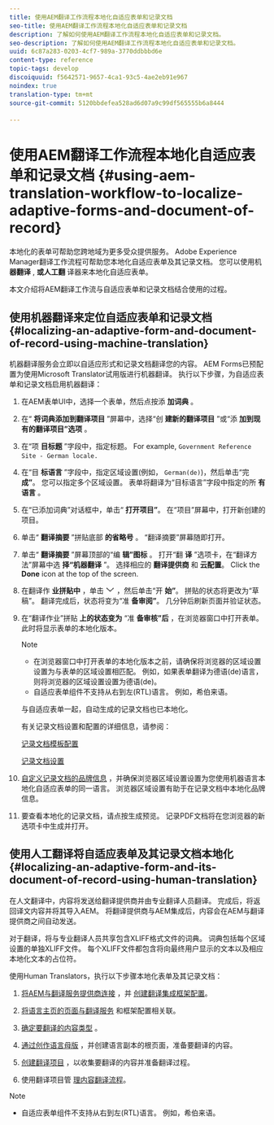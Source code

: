 ```yaml
---
title: 使用AEM翻译工作流程本地化自适应表单和记录文档
seo-title: 使用AEM翻译工作流程本地化自适应表单和记录文档
description: 了解如何使用AEM翻译工作流程本地化自适应表单和记录文档。
seo-description: 了解如何使用AEM翻译工作流程本地化自适应表单和记录文档。
uuid: 6c87a283-0203-4cf7-989a-3770ddbbbd6e
content-type: reference
topic-tags: develop
discoiquuid: f5642571-9657-4ca1-93c5-4ae2eb91e967
noindex: true
translation-type: tm+mt
source-git-commit: 5120bbdefea528ad6d07a9c99df565555b6a8444

---
```



# 使用AEM翻译工作流程本地化自适应表单和记录文档 {#using-aem-translation-workflow-to-localize-adaptive-forms-and-document-of-record}

本地化的表单可帮助您跨地域为更多受众提供服务。 Adobe Experience Manager翻译工作流程可帮助您本地化自适应表单及其记录文档。 您可以使用机 **器翻译** , **或人工翻** 译器来本地化自适应表单。

本文介绍将AEM翻译工作流与自适应表单和记录文档结合使用的过程。

## 使用机器翻译来定位自适应表单和记录文档 {#localizing-an-adaptive-form-and-document-of-record-using-machine-translation}

机器翻译服务会立即以自适应形式和记录文档翻译您的内容。 AEM Forms已预配置为使用Microsoft Translator试用版进行机器翻译。 执行以下步骤，为自适应表单和记录文档启用机器翻译：

1. 在AEM表单UI中，选择一个表单，然后点按添 **加词典** 。
1. 在“ **将词典添加到翻译项目** ”屏幕中，选择“创 **建新的翻译项目** ”或“添 **加到现有的翻译项目”选项** 。
1. 在“项 **目标题** ”字段中，指定标题。 For example, `Government Reference Site - German locale.`
1. 在“目 **标语言** ”字段中，指定区域设置(例如， `German(de)`)，然后单击“完 **成”**。 您可以指定多个区域设置。 表单将翻译为“目标语言”字段中指定的所 **有语言** 。
1. 在“已添加词典”对话框中，单击“ **打开项目”**。 在“项目”屏幕中，打开新创建的项目。
1. 单击“ **翻译摘要** ”拼贴底部 **的省略号** 。 “翻译摘要”屏幕随即打开。
1. 单击“ **翻译摘要** ”屏幕顶部的“编 **辑”图标** 。 打开“翻 **译** ”选项卡，在“翻译方法”屏幕中选 **择“机器翻译** ”。 选择相应的 **翻译提供商** 和 **云配置**。 Click the **Done** icon at the top of the screen.
1. 在翻译作 **业拼贴中** ，单击 ![aem62forms_downarrow图标](assets/aem62forms_downarrow.png) ，然后单击“开 **始”**。 拼贴的状态将更改为“草稿”。 翻译完成后，状态将变为“准 **备审阅”**。 几分钟后刷新页面并验证状态。
1. 在“翻译作业”拼贴 **上的状态变为** “准 **备审核”后** ，在浏览器窗口中打开表单。 此时将显示表单的本地化版本。

   >[!NOTE]
   >
   >* 在浏览器窗口中打开表单的本地化版本之前，请确保将浏览器的区域设置设置为与表单的区域设置相匹配。 例如，如果表单翻译为德语(de)语言，则将浏览器的区域设置设置为德语(de)。
   >* 自适应表单组件不支持从右到左(RTL)语言。 例如，希伯来语。


   与自适应表单一起，自动生成的记录文档也已本地化。

   有关记录文档设置和配置的详细信息，请参阅：

   [记录文档模板配置](/help/forms/using/generate-document-of-record-for-non-xfa-based-adaptive-forms.md#p-document-of-record-template-configuration-p)

   [记录文档设置](/help/forms/using/generate-document-of-record-for-non-xfa-based-adaptive-forms.md#p-document-of-record-settings-p)

1. [自定义记录文档的品牌信息](/help/forms/using/generate-document-of-record-for-non-xfa-based-adaptive-forms.md) ，并确保浏览器区域设置设置为您使用机器语言本地化自适应表单的同一语言。 浏览器区域设置有助于在记录文档中本地化品牌信息。
1. 要查看本地化的记录文档，请点按生成预览。 记录PDF文档将在您浏览器的新选项卡中生成并打开。

## 使用人工翻译将自适应表单及其记录文档本地化 {#localizing-an-adaptive-form-and-its-document-of-record-using-human-translation}

在人文翻译中，内容将发送给翻译提供商并由专业翻译人员翻译。 完成后，将返回译文内容并将其导入AEM。 将翻译提供商与AEM集成后，内容会在AEM与翻译提供商之间自动发送。

对于翻译，将与专业翻译人员共享包含XLIFF格式文件的词典。 词典包括每个区域设置的单独XLIFF文件。 每个XLIFF文件都包含将向最终用户显示的文本以及相应本地化文本的占位符。

使用Human Translators，执行以下步骤本地化表单及其记录文档：

1. [将AEM与翻译服务提供商连接](/help/sites-administering/tc-tic.md) ，并 [创建翻译集成框架配置](/help/sites-administering/tc-tic.md)。

1. [将语言主页的页面与翻译服务](/help/sites-administering/tc-tic.md) 和框架配置相关联。

1. [确定要翻译的内容类型](/help/sites-administering/tc-rules.md) 。

1. [通过创作语言母版](/help/sites-administering/tc-prep.md) ，并创建语言副本的根页面，准备要翻译的内容。

1. [创建翻译项目](/help/sites-administering/tc-manage.md) ，以收集要翻译的内容并准备翻译过程。

1. 使用翻译项目管 [理内容翻译流程](/help/sites-administering/tc-manage.md)。

>[!NOTE]
>
>* 自适应表单组件不支持从右到左(RTL)语言。 例如，希伯来语。
>



